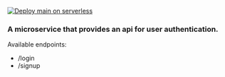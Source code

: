 [![Deploy main on serverless](https://github.com/theovasi/auth_micro/actions/workflows/serverless_deploy.yml/badge.svg?event=push)](https://github.com/theovasi/auth_micro/actions/workflows/serverless_deploy.yml)

### A microservice that provides an api for user authentication.

Available endpoints:
 - /login
 - /signup
